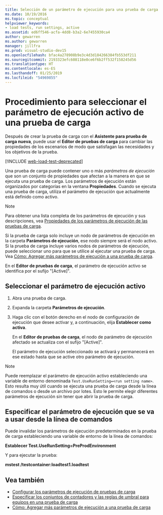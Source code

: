 ```yaml
---
title: Selección de un parámetro de ejecución para una prueba de carga
ms.date: 10/19/2016
ms.topic: conceptual
helpviewer_keywords:
- load tests, run settings, active
ms.assetid: ed6ff546-acfa-4dd8-b3a2-6e7455930ca4
author: gewarren
ms.author: gewarren
manager: jillfra
ms.prod: visual-studio-dev15
ms.openlocfilehash: bfac4a278908b9e3c4d3d184266384fb553df211
ms.sourcegitcommit: 2193323efc608118e0ce6f6b2ff532f158245d56
ms.translationtype: HT
ms.contentlocale: es-ES
ms.lasthandoff: 01/25/2019
ms.locfileid: "54969855"
---
```

# <a name="how-to-select-the-active-run-setting-for-a-load-test"></a>Procedimiento para seleccionar el parámetro de ejecución activo de una prueba de carga

Después de crear la prueba de carga con el **Asistente para prueba de carga nueva**, puede usar el **Editor de pruebas de carga** para cambiar las propiedades de los escenarios de modo que satisfagan las necesidades y los objetivos de la prueba.

[!INCLUDE [web-load-test-deprecated](includes/web-load-test-deprecated.md)]

Una prueba de carga puede contener uno o más *parámetros de ejecución* que son un conjunto de propiedades que afectan a la manera en que se ejecuta una prueba de carga. Los parámetros de ejecución están organizados por categorías en la ventana **Propiedades**. Cuando se ejecuta una prueba de carga, utiliza el parámetro de ejecución que actualmente está definido como activo.

> [!NOTE]
> Para obtener una lista completa de los parámetros de ejecución y sus descripciones, vea [Propiedades de los parámetros de ejecución de las pruebas de carga](../test/load-test-run-settings-properties.md).

Si la prueba de carga solo incluye un nodo de parámetros de ejecución en la carpeta **Parámetros de ejecución**, ese nodo siempre será el nodo activo. Si la prueba de carga incluye varios nodos de parámetros de ejecución, puede seleccionar uno para que se utilice al ejecutar una prueba de carga. Vea [Cómo: Agregar más parámetros de ejecución a una prueba de carga](../test/how-to-add-additional-run-settings-to-a-load-test.md).

En el **Editor de pruebas de carga**, el parámetro de ejecución activo se identifica por el sufijo "[Active]".

## <a name="select-the-active-run-setting"></a>Seleccionar el parámetro de ejecución activo

1.  Abra una prueba de carga.

2.  Expanda la carpeta **Parámetros de ejecución**.

3.  Haga clic con el botón derecho en el nodo de configuración de ejecución que desee activar y, a continuación, elija **Establecer como activa**.

     En el **Editor de pruebas de carga**, el nodo de parámetro de ejecución afectado se actualiza con el sufijo "[Active]".

     El parámetro de ejecución seleccionado se activará y permanecerá en ese estado hasta que se active otro parámetro de ejecución.

> [!NOTE]
> Puede reemplazar el parámetro de ejecución activo estableciendo una variable de entorno denominada `Test.UseRunSetting=<run setting name>`. Esto resulta muy útil cuando se ejecuta una prueba de carga desde la línea de comandos o desde un archivo por lotes. Esto le permite elegir diferentes parámetros de ejecución sin tener que abrir la prueba de carga.

## <a name="specify-the-run-setting-to-use-from-the-command-line"></a>Especificar el parámetro de ejecución que se va a usar desde la línea de comandos

Puede invalidar los parámetros de ejecución predeterminados en la prueba de carga estableciendo una variable de entorno de la línea de comandos:

**Establecer Test.UseRunSetting=PreProdEnvironment**

Y para ejecutar la prueba:

**mstest /testcontainer:loadtest1.loadtest**

## <a name="see-also"></a>Vea también

- [Configurar los parámetros de ejecución de pruebas de carga](../test/configure-load-test-run-settings.md)
- [Especificar los conjuntos de contadores y las reglas de umbral para equipos en una prueba de carga](../test/specify-counter-sets-and-threshold-rules-for-load-testing.md)
- [Cómo: Agregar más parámetros de ejecución a una prueba de carga](../test/how-to-add-additional-run-settings-to-a-load-test.md)